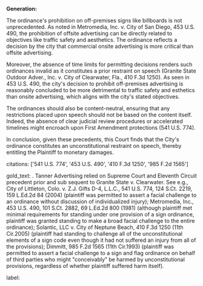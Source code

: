 **Generation:**

The ordinance's prohibition on off-premises signs like billboards is not unprecedented. As noted in Metromedia, Inc. v. City of San Diego, 453 U.S. 490, the prohibition of offsite advertising can be directly related to objectives like traffic safety and aesthetics. The ordinance reflects a decision by the city that commercial onsite advertising is more critical than offsite advertising.

Moreover, the absence of time limits for permitting decisions renders such ordinances invalid as it constitutes a prior restraint on speech (Granite State Outdoor Adver., Inc. v. City of Clearwater, Fla., 410 F.3d 1250). As seen in 453 U.S. 490, the city's decision to prohibit off-premises advertising is reasonably concluded to be more detrimental to traffic safety and esthetics than onsite advertising, which aligns with the city's stated objectives.

The ordinances should also be content-neutral, ensuring that any restrictions placed upon speech should not be based on the content itself. Indeed, the absence of clear judicial review procedures or accelerated timelines might encroach upon First Amendment protections (541 U.S. 774).

In conclusion, given these precedents, this Court finds that the City's ordinance constitutes an unconstitutional restraint on speech, thereby entitling the Plaintiff to monetary damages.

citations: ['541 U.S. 774', '453 U.S. 490', '410 F.3d 1250', '985 F.2d 1565']

gold_text: . Tanner Advertising relied on Supreme Court and Eleventh Circuit precedent prior and sub sequent to Granite State v. Clearwater. See e.g., City of Littleton, Colo. v. Z.J. Gifts D-4, L.L.C., 541 U.S. 774, 124 S.Ct. 2219, 159 L.Ed.2d 84 (2004) (plaintiff was permitted to assert a facial challenge to an ordinance without discussion of individualized injury); Metromedia, Inc., 453 U.S. 490, 101 S.Ct. 2882, 69 L.Ed.2d 800 (1981) (although plaintiff met minimal requirements for standing under one provision of a sign ordinance, plaintiff was granted standing to make a broad facial challenge to the entire ordinance); Solantic, LLC v. City of Neptune Beach, 410 F.3d 1250 (11th Cir.2005) (plaintiff had standing to challenge all of the unconstitutional elements of a sign code even though it had not suffered an injury from all of the provisions); Dimmitt, 985 F.2d 1565 (11th Cir.1993) (plaintiff was permitted to assert a facial challenge to a sign and flag ordinance on behalf of third parties who might "conceivably” be harmed by unconstitutional provisions, regardless of whether plaintiff suffered harm itself).

label: 